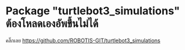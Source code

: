 # Package "turtlebot3_simulations" ต้องโหลดเองอัพขึ้นไม่ได้ 
คลิ๊กเลย https://github.com/ROBOTIS-GIT/turtlebot3_simulations
